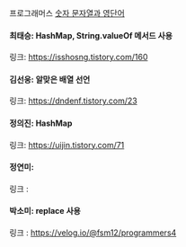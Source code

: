 프로그래머스 [숫자 문자열과 영단어](https://school.programmers.co.kr/learn/courses/30/lessons/81301)<br>

#### 최태승: HashMap, String.valueOf 메서드 사용
링크: https://isshosng.tistory.com/160

#### 김선웅: 알맞은 배열 선언
링크: https://dndenf.tistory.com/23

#### 정의진: HashMap
링크: https://uijin.tistory.com/71

#### 정연미:
링크 : 

#### 박소미: replace 사용
링크 : https://velog.io/@fsm12/programmers4
